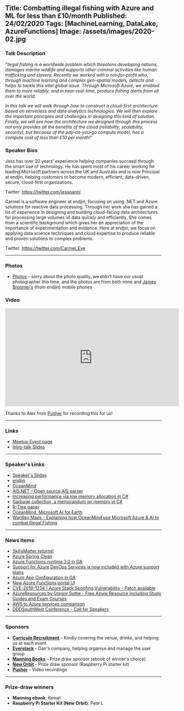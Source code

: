 Title: Combatting illegal fishing with Azure and ML for less than £10/month
Published: 24/02/2020
Tags: [MachineLearning, DataLake, AzureFunctions]
Image: /assets/images/2020-02.jpg
---
### Talk Description

_"llegal fishing is a worldwide problem which threatens developing nations, damages marine wildlife and supports other criminal activities like human trafficking and slavery. Recently we worked with a not-for-profit who, through machine learning and complex geo-spatial models, detects and helps to tackle this vital global issue. Through Microsoft Azure, we enabled them to more reliably, and in near-real-time, produce fishing alerts from all over the world._

_In this talk we will walk through how to construct a cloud-first architecture based on serverless and data analytics technologies. We will then explore the important principles and challenges in designing this kind of solution. Finally, we will see how the architecture we designed through this process not only provides all the benefits of the cloud (reliability, scalability, security), but because of the pay-as-you-go compute model, has a compute cost of less than £10 per month!"_

### Speaker Bios

Jess has over 20 years’ experience helping companies succeed through the smart use of technology. He has spent most of his career working for leading Microsoft partners across the UK and Australia and is now Principal at endjin, helping customers to become modern, efficient, data-driven, secure, cloud-first organizations.

Twitter: https://twitter.com/jesspanni

Carmel is a software engineer at endjin, focusing on using .NET and Azure solutions for reactive data processing. Through her work she has gained a lot of experience in designing and building cloud-facing data architectures for processing large volumes of data quickly and efficiently. She comes from a scientific background which gives her an appreciation of the importance of experimentation and evidence. Here at endjin, we focus on applying data science techniques and cloud expertise to produce reliable and proven solutions to complex problems.

Twitter: https://twitter.com/Carmel_Eve

---

### Photos

* [Photos](https://www.dropbox.com/sh/ujlhxvtvu8a50k5/AABiOW0sb8n5guhoAwKffVgGa?dl=0) - sorry about the photo quality, we didn't have our usual photographer this time, and the photos are from both mine and [James Broomej's](https://www.linkedin.com/in/broomej/) (from endjin) mobile phones

### Video

<iframe width="560" height="315" src="https://www.youtube.com/embed/qeh_-mxnq-g" frameborder="0" allow="accelerometer; autoplay; encrypted-media; gyroscope; picture-in-picture" allowfullscreen></iframe>

Thanks to Alex from [Pusher](https://www.pusher.com/) for recording this for us!

---

### Links

* [Meetup Event page](https://www.meetup.com/Azure-Oxford/events/268021676/)
* [Intro-talk Slides](https://www.dropbox.com/s/tpj086qpma46zvx/2020-02-IllegalFishing.pdf?dl=0)

---

### Speaker's Links

* [Speaker's Slides](https://www.dropbox.com/s/zchk1sf871phuco/ndc-combatting-illegal-fishing.pptx?dl=0)
* [endjin](https://endjin.com/)
* [OceanMind](https://www.oceanmind.global/)
* [AIS.NET – Open source AIS parser​](https://github.com/ais-dotnet​)
* [Increasing performance via low memory allocation in C#​](http://blogs.endjin.com/2019/09/increasing-performance-via-low-memory-allocation/​)
* [Garbage collection, a memorandum on memory in C#​](https://blogs.endjin.com/2018/06/garbage-collection-a-memorandum-on-memory-in-csharp/​)
* [R-Tree paper​](https://dl.acm.org/citation.cfm?id=2996948&dl=ACM&coll=DL​)
* [OceanMind,  Microsoft AI for Earth​](https://youtu.be/gEKBQXq4FQ4​)
* [Wardley Maps - Explaining how OceanMind use Microsoft Azure & AI to combat Illegal Fishing​](https://youtu.be/EQfQoc8Ybdc​)

---

### News Items

* [SkillsMatter returns!](https://skillsmatter.com/)
* [Azure Spring Clean](https://www.azurespringclean.com/)
* [Azure Functions runtime 3.0 in GA](https://azure.microsoft.com/en-us/updates/azure-functions-runtime-30-is-now-available/)
* [Support for Azure DevOps Services is now included with Azure support plans](https://devblogs.microsoft.com/devops/support-for-azure-devops-services-is-now-included-with-azure-support-plans/)
* [Azure App Configuration in GA](https://azure.microsoft.com/en-gb/services/app-configuration/)
* [New Azure Functions portal UI](https://www.serverless360.com/blog/azure-functions-live-february-2020)
* [CVE-2019-1234 | Azure Stack Spoofing Vulnerability - Patch available](https://portal.msrc.microsoft.com/en-US/security-guidance/advisory/CVE-2019-1234)
* [AzureResources by Gregor Suttie - Free Azure Resource including Study Guides and Exam Courses](https://github.com/gsuttie/AzureResources)
* [AWS to Azure services comparison](https://docs.microsoft.com/en-us/azure/architecture/aws-professional/services)
* [DDDSouthWest Conference - Call for Speakers](https://dddsouthwest.com/)

---

### Sponsors

* **[Corriculo Recruitment](https://corriculo.co.uk)** - Kindly covering the venue, drinks, and helping us at each event
* **[Everstack](https://www.everstack.com)** - Dan's company, helping organise and manage the user group
* **[Manning Books](https://www.manning.com)** - Prize draw sponsor (ebook of winner's choice)
* **[New Orbit](https://neworbit.co.uk)** - Prize draw sponsor (Raspberry Pi starter kit)
* **[Pusher](https://www.pusher.com/)** - Video recordings

---

### Prize-draw winners

* **Manning ebook**: Kemal
* **Raspberry Pi Starter Kit (New Orbit)**: Pete L
